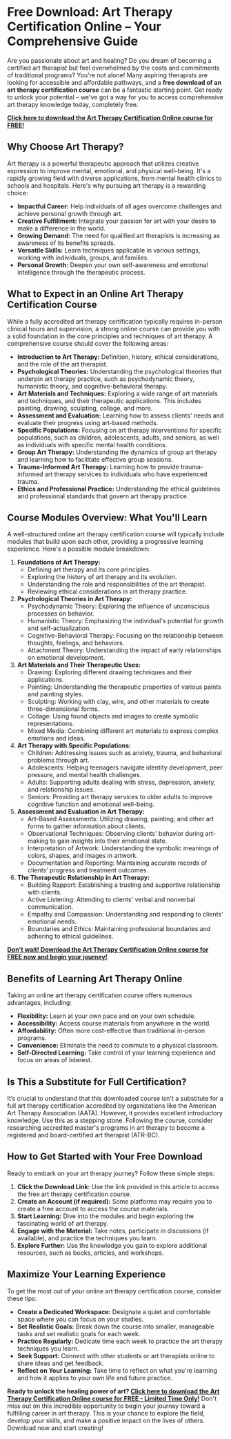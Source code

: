 # Free Download: Art Therapy Certification Online – Your Comprehensive Guide

Are you passionate about art and healing? Do you dream of becoming a certified art therapist but feel overwhelmed by the costs and commitments of traditional programs? You're not alone! Many aspiring therapists are looking for accessible and affordable pathways, and a **free download of an art therapy certification course** can be a fantastic starting point. Get ready to unlock your potential – we've got a way for you to access comprehensive art therapy knowledge today, completely free.

[**Click here to download the Art Therapy Certification Online course for FREE!**](https://udemywork.com/art-therapy-certification-online)

## Why Choose Art Therapy?

Art therapy is a powerful therapeutic approach that utilizes creative expression to improve mental, emotional, and physical well-being. It's a rapidly growing field with diverse applications, from mental health clinics to schools and hospitals. Here's why pursuing art therapy is a rewarding choice:

*   **Impactful Career:** Help individuals of all ages overcome challenges and achieve personal growth through art.
*   **Creative Fulfillment:** Integrate your passion for art with your desire to make a difference in the world.
*   **Growing Demand:** The need for qualified art therapists is increasing as awareness of its benefits spreads.
*   **Versatile Skills:** Learn techniques applicable in various settings, working with individuals, groups, and families.
*   **Personal Growth:** Deepen your own self-awareness and emotional intelligence through the therapeutic process.

## What to Expect in an Online Art Therapy Certification Course

While a fully accredited art therapy certification typically requires in-person clinical hours and supervision, a strong online course can provide you with a solid foundation in the core principles and techniques of art therapy. A comprehensive course should cover the following areas:

*   **Introduction to Art Therapy:** Definition, history, ethical considerations, and the role of the art therapist.
*   **Psychological Theories:** Understanding the psychological theories that underpin art therapy practice, such as psychodynamic theory, humanistic theory, and cognitive-behavioral therapy.
*   **Art Materials and Techniques:** Exploring a wide range of art materials and techniques, and their therapeutic applications. This includes painting, drawing, sculpting, collage, and more.
*   **Assessment and Evaluation:** Learning how to assess clients' needs and evaluate their progress using art-based methods.
*   **Specific Populations:** Focusing on art therapy interventions for specific populations, such as children, adolescents, adults, and seniors, as well as individuals with specific mental health conditions.
*   **Group Art Therapy:** Understanding the dynamics of group art therapy and learning how to facilitate effective group sessions.
*   **Trauma-Informed Art Therapy:** Learning how to provide trauma-informed art therapy services to individuals who have experienced trauma.
*   **Ethics and Professional Practice:** Understanding the ethical guidelines and professional standards that govern art therapy practice.

## Course Modules Overview: What You'll Learn

A well-structured online art therapy certification course will typically include modules that build upon each other, providing a progressive learning experience. Here's a possible module breakdown:

1.  **Foundations of Art Therapy:**
    *   Defining art therapy and its core principles.
    *   Exploring the history of art therapy and its evolution.
    *   Understanding the role and responsibilities of the art therapist.
    *   Reviewing ethical considerations in art therapy practice.
2.  **Psychological Theories in Art Therapy:**
    *   Psychodynamic Theory: Exploring the influence of unconscious processes on behavior.
    *   Humanistic Theory: Emphasizing the individual's potential for growth and self-actualization.
    *   Cognitive-Behavioral Therapy: Focusing on the relationship between thoughts, feelings, and behaviors.
    *   Attachment Theory: Understanding the impact of early relationships on emotional development.
3.  **Art Materials and Their Therapeutic Uses:**
    *   Drawing: Exploring different drawing techniques and their applications.
    *   Painting: Understanding the therapeutic properties of various paints and painting styles.
    *   Sculpting: Working with clay, wire, and other materials to create three-dimensional forms.
    *   Collage: Using found objects and images to create symbolic representations.
    *   Mixed Media: Combining different art materials to express complex emotions and ideas.
4.  **Art Therapy with Specific Populations:**
    *   Children: Addressing issues such as anxiety, trauma, and behavioral problems through art.
    *   Adolescents: Helping teenagers navigate identity development, peer pressure, and mental health challenges.
    *   Adults: Supporting adults dealing with stress, depression, anxiety, and relationship issues.
    *   Seniors: Providing art therapy services to older adults to improve cognitive function and emotional well-being.
5.  **Assessment and Evaluation in Art Therapy:**
    *   Art-Based Assessments: Utilizing drawing, painting, and other art forms to gather information about clients.
    *   Observational Techniques: Observing clients' behavior during art-making to gain insights into their emotional state.
    *   Interpretation of Artwork: Understanding the symbolic meanings of colors, shapes, and images in artwork.
    *   Documentation and Reporting: Maintaining accurate records of clients' progress and treatment outcomes.
6.  **The Therapeutic Relationship in Art Therapy:**
    *   Building Rapport: Establishing a trusting and supportive relationship with clients.
    *   Active Listening: Attending to clients' verbal and nonverbal communication.
    *   Empathy and Compassion: Understanding and responding to clients' emotional needs.
    *   Boundaries and Ethics: Maintaining professional boundaries and adhering to ethical guidelines.

[**Don't wait! Download the Art Therapy Certification Online course for FREE now and begin your journey!**](https://udemywork.com/art-therapy-certification-online)

## Benefits of Learning Art Therapy Online

Taking an online art therapy certification course offers numerous advantages, including:

*   **Flexibility:** Learn at your own pace and on your own schedule.
*   **Accessibility:** Access course materials from anywhere in the world.
*   **Affordability:** Often more cost-effective than traditional in-person programs.
*   **Convenience:** Eliminate the need to commute to a physical classroom.
*   **Self-Directed Learning:** Take control of your learning experience and focus on areas of interest.

## Is This a Substitute for Full Certification?

It’s crucial to understand that this downloaded course isn't a substitute for a full art therapy certification accredited by organizations like the American Art Therapy Association (AATA). However, it provides excellent introductory knowledge. Use this as a stepping stone. Following the course, consider researching accredited master's programs in art therapy to become a registered and board-certified art therapist (ATR-BC).

## How to Get Started with Your Free Download

Ready to embark on your art therapy journey? Follow these simple steps:

1.  **Click the Download Link:** Use the link provided in this article to access the free art therapy certification course.
2.  **Create an Account (if required):** Some platforms may require you to create a free account to access the course materials.
3.  **Start Learning:** Dive into the modules and begin exploring the fascinating world of art therapy.
4.  **Engage with the Material:** Take notes, participate in discussions (if available), and practice the techniques you learn.
5.  **Explore Further:** Use the knowledge you gain to explore additional resources, such as books, articles, and workshops.

## Maximize Your Learning Experience

To get the most out of your online art therapy certification course, consider these tips:

*   **Create a Dedicated Workspace:** Designate a quiet and comfortable space where you can focus on your studies.
*   **Set Realistic Goals:** Break down the course into smaller, manageable tasks and set realistic goals for each week.
*   **Practice Regularly:** Dedicate time each week to practice the art therapy techniques you learn.
*   **Seek Support:** Connect with other students or art therapists online to share ideas and get feedback.
*   **Reflect on Your Learning:** Take time to reflect on what you're learning and how it applies to your own life and future practice.

**Ready to unlock the healing power of art? [Click here to download the Art Therapy Certification Online course for FREE - Limited Time Only!](https://udemywork.com/art-therapy-certification-online)** Don't miss out on this incredible opportunity to begin your journey toward a fulfilling career in art therapy. This is your chance to explore the field, develop your skills, and make a positive impact on the lives of others. Download now and start creating!

